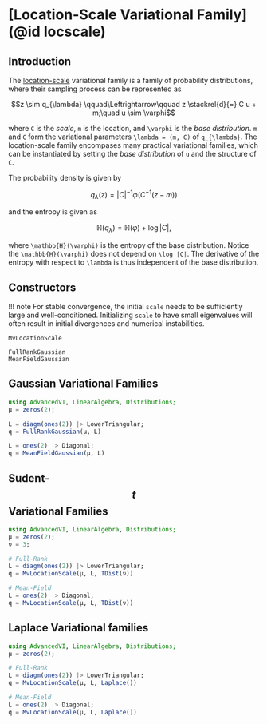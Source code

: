 
# [Location-Scale Variational Family](@id locscale)

## Introduction
The [location-scale](https://en.wikipedia.org/wiki/Location%E2%80%93scale_family) variational family is a family of probability distributions, where their sampling process can be represented as
```math
z \sim  q_{\lambda} \qquad\Leftrightarrow\qquad
z \stackrel{d}{=} C u + m;\quad u \sim \varphi
```
where ``C`` is the *scale*, ``m`` is the location, and ``\varphi`` is the *base distribution*.
``m`` and ``C`` form the variational parameters ``\lambda = (m, C)`` of ``q_{\lambda}``. 
The location-scale family encompases many practical variational families, which can be instantiated by setting the *base distribution* of ``u`` and the structure of ``C``.

The probability density is given by
```math
  q_{\lambda}(z) = {|C|}^{-1} \varphi(C^{-1}(z - m))
```
and the entropy is given as
```math
  \mathbb{H}(q_{\lambda}) = \mathbb{H}(\varphi) + \log |C|,
```
where ``\mathbb{H}(\varphi)`` is the entropy of the base distribution.
Notice the ``\mathbb{H}(\varphi)`` does not depend on ``\log |C|``.
The derivative of the entropy with respect to ``\lambda`` is thus independent of the base distribution.

## Constructors

!!! note
    For stable convergence, the initial `scale` needs to be sufficiently large and well-conditioned. 
    Initializing `scale` to have small eigenvalues will often result in initial divergences and numerical instabilities.

```@docs
MvLocationScale
```

```@docs
FullRankGaussian
MeanFieldGaussian
```

## Gaussian Variational Families
```julia
using AdvancedVI, LinearAlgebra, Distributions;
μ = zeros(2);

L = diagm(ones(2)) |> LowerTriangular;
q = FullRankGaussian(μ, L)

L = ones(2) |> Diagonal;
q = MeanFieldGaussian(μ, L)
```

## Sudent-$$t$$ Variational Families
```julia
using AdvancedVI, LinearAlgebra, Distributions;
μ = zeros(2);
ν = 3;

# Full-Rank 
L = diagm(ones(2)) |> LowerTriangular;
q = MvLocationScale(μ, L, TDist(ν))

# Mean-Field
L = ones(2) |> Diagonal;
q = MvLocationScale(μ, L, TDist(ν))
```

## Laplace Variational families
```julia
using AdvancedVI, LinearAlgebra, Distributions;
μ = zeros(2);

# Full-Rank 
L = diagm(ones(2)) |> LowerTriangular;
q = MvLocationScale(μ, L, Laplace())

# Mean-Field
L = ones(2) |> Diagonal;
q = MvLocationScale(μ, L, Laplace())
```
